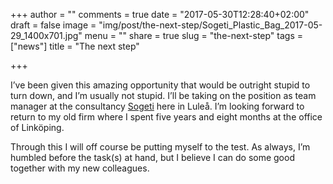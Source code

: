 +++
author = ""
comments = true
date = "2017-05-30T12:28:40+02:00"
draft = false
image = "img/post/the-next-step/Sogeti_Plastic_Bag_2017-05-29_1400x701.jpg"
menu = ""
share = true
slug = "the-next-step"
tags = ["news"]
title = "The next step"

+++

I’ve been given this amazing opportunity that would be outright stupid to turn down, and I’m usually not stupid. I’ll be taking on the position as team manager at the consultancy [Sogeti](https://www.sogeti.se/)  here in Luleå. I’m looking forward to return to my old firm where I spent five years and eight months at the office of Linköping.

Through this I will off course be putting myself to the test. As always, I’m humbled before the task(s) at hand, but I believe I can do some good together with my new colleagues.

